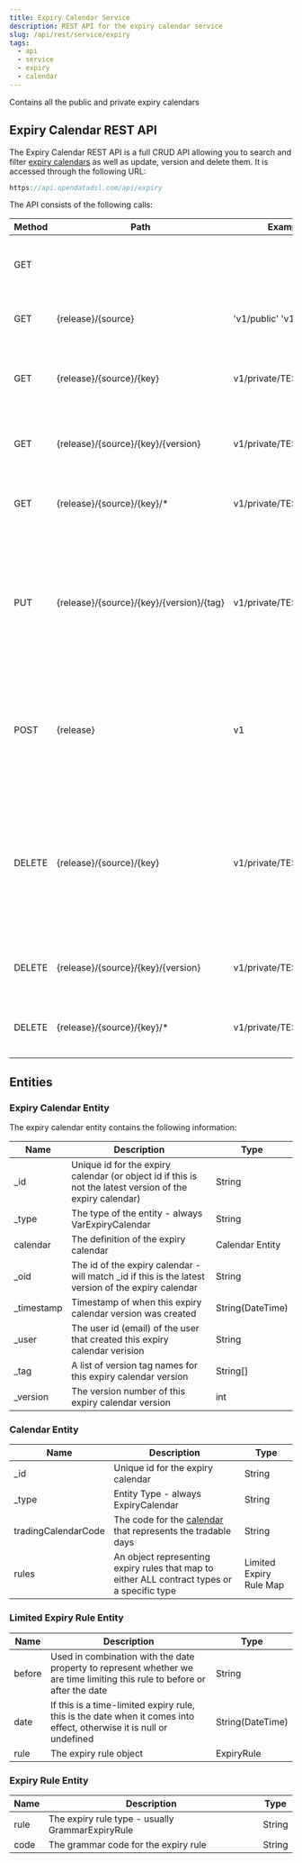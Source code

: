 ```yaml
---
title: Expiry Calendar Service
description: REST API for the expiry calendar service
slug: /api/rest/service/expiry
tags:
  - api
  - service
  - expiry
  - calendar
---
```

Contains all the public and private expiry calendars

## Expiry Calendar REST API

The Expiry Calendar REST API is a full CRUD API allowing you to search and filter [expiry calendars](/docs/odsl/variable/expirycalendar) as well as update, version and delete them. It is accessed through the following URL:
```js
https://api.opendatadsl.com/api/expiry
```
The API consists of the following calls:

|**Method**|**Path**|**Example**|**Description**|
|-|-|-|-|
|GET|||Get the build information for this service|
|GET|\{release\}/\{source\}|'v1/public' 'v1/private'|List public or private expiry calendars|
|GET|\{release\}/\{source\}/\{key\}|v1/private/TEST|Retrieve a single expiry calendar using it’s unique id
|GET|\{release\}/\{source\}/\{key\}/\{version\}|v1/private/TEST/1|Retrieve a version of a single expiry calendar|
|GET|\{release\}/\{source\}/\{key\}/*|v1/private/TEST/*|Get a list of versions for a specific expiry calendar|
|PUT|\{release\}/\{source\}/\{key\}/\{version\}/\{tag\}|v1/private/TEST/1/PROD|Tag a version with a name (which can be used instead of the version number when retrieving it)|
|POST|\{release\}|v1|Create or update an expiry calendar, the expiry calendar is the JSON body of the POST request|
|DELETE|\{release\}/\{source\}/\{key\}|v1/private/TEST|Rollback to the previous version of an expiry calendar, if it is the only version then the expiry calendar will be deleted|
|DELETE|\{release\}/\{source\}/\{key\}/\{version\}|v1/private/TEST/1|Delete a specific version of an expiry calendar|
|DELETE|\{release\}/\{source\}/\{key\}/*|v1/private/TEST/*|Fully delete an expiry calendar, including all versions|

## Entities

### Expiry Calendar Entity

The expiry calendar entity contains the following information:

|**Name**|**Description**|**Type**|
|-|-|-|
|_id|Unique id for the expiry calendar (or object id if this is not the latest version of the expiry calendar)|String|
|_type|The type of the entity - always VarExpiryCalendar|String|
|calendar|The definition of the expiry calendar|Calendar Entity|
|_oid|The id of the expiry calendar - will match _id if this is the latest version of the expiry calendar|String|
|_timestamp|Timestamp of when this expiry calendar version was created|String(DateTime)|
|_user|The user id (email) of the user that created this expiry calendar verision|String|
|_tag|A list of version tag names for this expiry calendar version|String[]|
|_version|The version number of this expiry calendar version|int|

### Calendar Entity

|**Name**|**Description**|**Type**|
|-|-|-|
|_id|Unique id for the expiry calendar|String|
|_type|Entity Type - always ExpiryCalendar|String|
|tradingCalendarCode|The code for the [calendar](Calendar) that represents the tradable days|String|
|rules|An object representing expiry rules that map to either ALL contract types or a specific type|Limited Expiry Rule Map|

### Limited Expiry Rule Entity

|**Name**|**Description**|**Type**|
|-|-|-|
|before|Used in combination with the date property to represent whether we are time limiting this rule to before or after the date|String|
|date|If this is a time-limited expiry rule, this is the date when it comes into effect, otherwise it is null or undefined|String(DateTime)|
|rule|The expiry rule object|ExpiryRule|

### Expiry Rule Entity

|**Name**|**Description**|**Type**|
|-|-|-|
|rule|The expiry rule type - usually GrammarExpiryRule|String|
|code|The grammar code for the expiry rule|String|
